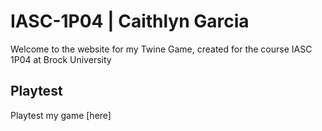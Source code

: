 # IASC-1P04 | Caithlyn Garcia

Welcome to the website for my Twine Game, created for the course IASC 1P04 at Brock University

## Playtest

Playtest my game [here]
